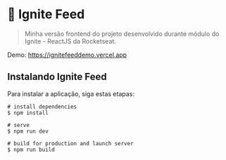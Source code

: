 # 🚀 Ignite Feed

> Minha versão frontend do projeto desenvolvido durante módulo do Ignite - ReactJS da Rocketseat.

Demo: https://ignitefeeddemo.vercel.app

## Instalando Ignite Feed

Para instalar a aplicação, siga estas etapas:

```
# install dependencies
$ npm install

# serve 
$ npm run dev

# build for production and launch server
$ npm run build
```

